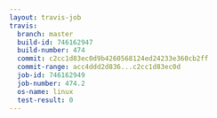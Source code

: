 ```yaml
---
layout: travis-job
travis:
  branch: master
  build-id: 746162947
  build-number: 474
  commit: c2cc1d83ec0d9b4260568124ed24233e360cb2ff
  commit-range: acc4ddd2d836...c2cc1d83ec0d
  job-id: 746162949
  job-number: 474.2
  os-name: linux
  test-result: 0
---
```

